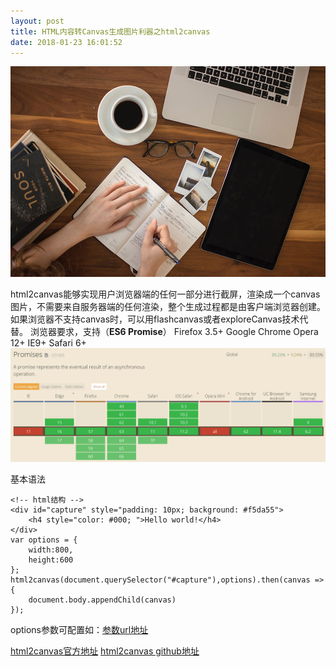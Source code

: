 ```yaml
---
layout: post
title: HTML内容转Canvas生成图片利器之html2canvas
date: 2018-01-23 16:01:52
---
```


![题图](/images/article/20180124.jpg)

html2canvas能够实现用户浏览器端的任何一部分进行截屏，渲染成一个canvas图片，不需要来自服务器端的任何渲染，整个生成过程都是由客户端浏览器创建。如果浏览器不支持canvas时，可以用flashcanvas或者exploreCanvas技术代替。
浏览器要求，支持（**ES6 Promise**）
Firefox 3.5+
Google Chrome
Opera 12+
IE9+
Safari 6+
![题图](/images/article/20180124-1.png)

基本语法

    <!-- html结构 -->
    <div id="capture" style="padding: 10px; background: #f5da55">
		<h4 style="color: #000; ">Hello world!</h4>
	</div>
	var options = {
		width:800,
		height:600
	};
    html2canvas(document.querySelector("#capture"),options).then(canvas => {
		document.body.appendChild(canvas)
	});

options参数可配置如：[参数url地址](http://html2canvas.hertzen.com/configuration)

[html2canvas官方地址](http://html2canvas.hertzen.com/)
[html2canvas github地址](https://github.com/niklasvh/html2canvas/)